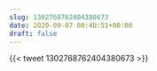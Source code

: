 ```yaml
---
slug: 1302768762404380673
date: 2020-09-07 00:40:51+00:00
draft: false
---
```


{{< tweet 1302768762404380673 >}}
